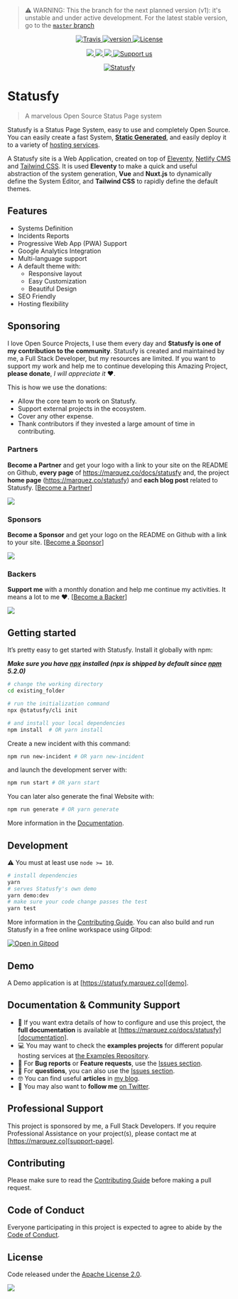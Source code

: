 > ⚠️ WARNING: This the branch for the next planned version (v1): it's unstable and under active development. For the latest stable version, go to the [`master` branch](https://github.com/juliomrqz/statusfy/tree/master) 

<p align="center">
  <a href="https://travis-ci.org/juliomrqz/statusfy" rel="nofollow">
    <img src="https://img.shields.io/travis/juliomrqz/statusfy.svg" alt="Travis">
  </a>
  <a href="https://www.npmjs.com/package/statusfy" rel="nofollow">
    <img src="https://img.shields.io/npm/v/statusfy.svg" alt="version">
  </a>
  <a href="https://github.com/juliomrqz/statusfy/blob/develop/LICENSE" rel="nofollow">
    <img src="https://img.shields.io/github/license/juliomrqz/statusfy.svg" alt="License">
  </a>
</p>

<p align="center">
  <a href="#partners" alt="Partner on Open Collective">
    <img src="https://opencollective.com/statusfy/tiers/partners/badge.svg" />
  </a>
  <a href="#sponsors" alt="Sponsors on Open Collective">
    <img src="https://opencollective.com/statusfy/tiers/sponsors/badge.svg" />
  </a>
  <a href="#backers" alt="Backers on Open Collective">
    <img src="https://opencollective.com/statusfy/tiers/backers/badge.svg" />
  </a>
  <a href="https://opencollective.com/statusfy">
    <img src="https://img.shields.io/badge/Support%20us-Open%20Collective-0366d6.svg" alt="Support us">
  </a>
</p>


<p align="center">
  <a href="https://marquez.co/statusfy?utm_source=github&utm_medium=readme&utm_campaign=statusfy" target="_blank">
    <img src="https://raw.githubusercontent.com/juliomrqz/statusfy/develop/packages/docs/src/.vuepress/public/assets/img/statusfy-home-en.png" alt="Statusfy" />
  </a>
</p>


# Statusfy

> A marvelous Open Source Status Page system

Statusfy is a Status Page System, easy to use and completely Open Source. You can easily create a fast System, [**Static Generated**](https://marquez.co/docs/statusfy/guide/architecture.html#static-generated), and easily deploy it to a variety of [hosting services](https://marquez.co/docs/statusfy/guide/deploy.html).

A Statusfy site is a Web Application, created on top of [Eleventy][eleventy], [Netlify CMS][netlifycms] and [Tailwind CSS][tailwindcss]. It is used **Eleventy** to make a quick and useful abstraction of the system generation, **Vue** and **Nuxt.js** to dynamically define the System Editor, and **Tailwind CSS** to rapidly define the default themes.


## Features

- Systems Definition
- Incidents Reports
- Progressive Web App (PWA) Support
- Google Analytics Integration
- Multi-language support
- A default theme with:
  - Responsive layout
  - Easy Customization
  - Beautiful Design 
- SEO Friendly
- Hosting flexibility

## Sponsoring

I love Open Source Projects, I use them every day and **Statusfy is one of my contribution to the community**. Statusfy is created and maintained by me, a Full Stack Developer, but my resources are limited. If you want to support my work and help me to continue developing this Amazing Project, **please donate**, *I will appreciate it* ❤️.

This is how we use the donations:

- Allow the core team to work on Statusfy.
- Support external projects in the ecosystem.
- Cover any other expense.
- Thank contributors if they invested a large amount of time in contributing.

### Partners

**Become a Partner** and get your logo with a link to your site on the README on Github, **every page** of https://marquez.co/docs/statusfy and, the project **home page** (https://marquez.co/statusfy) and **each blog post** related to Statusfy. [[Become a Partner][opencollective-contribute]]

<a href="https://opencollective.com/statusfy#contributors">
  <img src="https://opencollective.com/statusfy/tiers/partners.svg?avatarHeight=96&width=890&button=false" />
</a>

### Sponsors

**Become a Sponsor** and get your logo on the README on Github with a link to your site. [[Become a Sponsor][opencollective-contribute]]

<a href="https://opencollective.com/statusfy#contributors"><img src="https://opencollective.com/statusfy/tiers/sponsors.svg?avatarHeight=74&width=890&button=false" /></a>

### Backers

**Support me** with a monthly donation and help me continue my activities. It means a lot to me ❤️. [[Become a Backer][opencollective-contribute]]

<a href="https://opencollective.com/statusfy#contributors">
  <img src="https://opencollective.com/statusfy/tiers/backers.svg?width=890&button=false" />
</a>

## Getting started

It’s pretty easy to get started with Statusfy. Install it globally with npm:

***Make sure you have [npx][npx] installed (npx is shipped by default since [npm][npm] 5.2.0)***

``` bash
# change the working directory
cd existing_folder

# run the initialization command
npx @statusfy/cli init

# and install your local dependencies
npm install  # OR yarn install
```

Create a new incident with this command:

``` bash
npm run new-incident # OR yarn new-incident
```

and launch the development server with:

``` bash
npm run start # OR yarn start
```

You can later also generate the final Website with:

``` bash
npm run generate # OR yarn generate
```

More information in the [Documentation][documentation].

## Development

:warning: You must at least use `node >= 10`.

``` bash
# install dependencies
yarn
# serves Statusfy's own demo
yarn demo:dev 
# make sure your code change passes the test
yarn test
```

More information in the [Contributing Guide][contributing].
You can also build and run Statusfy in a free online workspace using Gitpod:

[![Open in Gitpod](https://gitpod.io/button/open-in-gitpod.svg)](https://gitpod.io/#github.com/juliomrqz/statusfy)

## Demo

A Demo application is at [https://statusfy.marquez.co][demo].

## Documentation & Community Support

- 📄 If you want extra details of how to configure and use this project, the **full documentation** is available at [https://marquez.co/docs/statusfy][documentation].
- 💻 You may want to check the **examples projects** for different popular hosting services at [the Examples Repository][examples].
- 🐞 For **Bug reports** or **Feature requests**, use the [Issues section][issues].
- 💬 For **questions**, you can also use the [Issues section][issues].
- 🤓 You can find useful **articles** in [my blog][marquez-blog].
- 🚀 You may also want to **follow me** [on Twitter][twitter].

## Professional Support

This project is sponsored by me, a Full Stack Developers. If you require Professional Assistance on your project(s), please contact me at [https://marquez.co][support-page].

## Contributing

Please make sure to read the [Contributing Guide][contributing] before making a pull request.

## Code of Conduct

Everyone participating in this project is expected to agree to abide by the [Code of Conduct][code-of-conduct].

## License

Code released under the [Apache License 2.0][license-page].

![](https://ga-beacon.appspot.com/UA-65885578-17/juliomrqz/statusfy?pixel)

[examples]: https://github.com/juliomrqz/statusfy/tree/develop/examples
[demo]: https://statusfy.marquez.co?utm_source=github&utm_medium=readme&utm_campaign=statusfy
[documentation]: https://marquez.co/docs/statusfy?utm_source=github&utm_medium=readme&utm_campaign=statusfy
[contributing]: https://github.com/juliomrqz/statusfy/blob/develop/CONTRIBUTING.md
[code-of-conduct]: https://www.contributor-covenant.org/version/2/0/code_of_conduct/
[issues]: https://github.com/juliomrqz/statusfy/issues
[twitter]: https://twitter.com/juliomrqz
[support-page]: https://marquez.co?utm_source=github&utm_medium=readme&utm_campaign=statusfy
[marquez-blog]: https://marquez.co/blog?utm_source=github&utm_medium=readme&utm_campaign=statusfy
[license-page]: https://github.com/juliomrqz/statusfy/blob/develop/LICENSE
[netlifycms]: https://www.netlifycms.org/?utm_source=github&utm_medium=readme&utm_campaign=statusfy
[tailwindcss]: https://tailwindcss.com/?utm_source=github&utm_medium=readme&utm_campaign=statusfy
[eleventy]: https://www.11ty.dev/?utm_source=github&utm_medium=readme&utm_campaign=statusfy
[npx]: https://www.npmjs.com/package/npx
[npm]: https://www.npmjs.com/get-npm
[opencollective-contribute]: https://opencollective.com/statusfy#section-contribute
